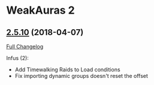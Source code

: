 # WeakAuras 2

## [2.5.10](https://github.com/WeakAuras/WeakAuras2/tree/2.5.10) (2018-04-07)

[Full Changelog](https://github.com/WeakAuras/WeakAuras2/compare/2.5.9...2.5.10)

Infus (2):

- Add Timewalking Raids to Load conditions
- Fix importing dynamic groups doesn't reset the offset

